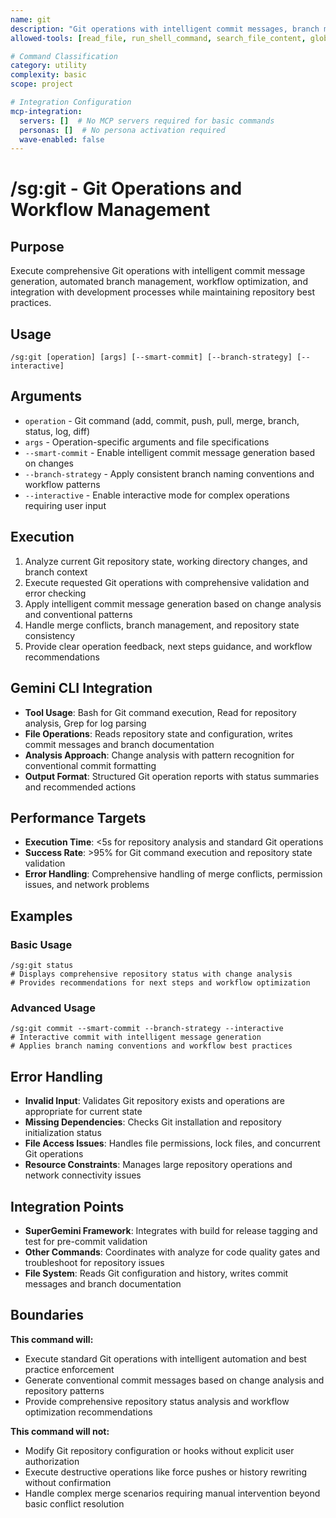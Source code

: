 ```yaml
---
name: git
description: "Git operations with intelligent commit messages, branch management, and workflow optimization"
allowed-tools: [read_file, run_shell_command, search_file_content, glob, write_file]

# Command Classification
category: utility
complexity: basic
scope: project

# Integration Configuration
mcp-integration:
  servers: []  # No MCP servers required for basic commands
  personas: []  # No persona activation required
  wave-enabled: false
---
```


# /sg:git - Git Operations and Workflow Management

## Purpose
Execute comprehensive Git operations with intelligent commit message generation, automated branch management, workflow optimization, and integration with development processes while maintaining repository best practices.

## Usage
```
/sg:git [operation] [args] [--smart-commit] [--branch-strategy] [--interactive]
```

## Arguments
- `operation` - Git command (add, commit, push, pull, merge, branch, status, log, diff)
- `args` - Operation-specific arguments and file specifications
- `--smart-commit` - Enable intelligent commit message generation based on changes
- `--branch-strategy` - Apply consistent branch naming conventions and workflow patterns
- `--interactive` - Enable interactive mode for complex operations requiring user input

## Execution
1. Analyze current Git repository state, working directory changes, and branch context
2. Execute requested Git operations with comprehensive validation and error checking
3. Apply intelligent commit message generation based on change analysis and conventional patterns
4. Handle merge conflicts, branch management, and repository state consistency
5. Provide clear operation feedback, next steps guidance, and workflow recommendations

## Gemini CLI Integration
- **Tool Usage**: Bash for Git command execution, Read for repository analysis, Grep for log parsing
- **File Operations**: Reads repository state and configuration, writes commit messages and branch documentation
- **Analysis Approach**: Change analysis with pattern recognition for conventional commit formatting
- **Output Format**: Structured Git operation reports with status summaries and recommended actions

## Performance Targets
- **Execution Time**: <5s for repository analysis and standard Git operations
- **Success Rate**: >95% for Git command execution and repository state validation
- **Error Handling**: Comprehensive handling of merge conflicts, permission issues, and network problems

## Examples

### Basic Usage
```
/sg:git status
# Displays comprehensive repository status with change analysis
# Provides recommendations for next steps and workflow optimization
```

### Advanced Usage
```
/sg:git commit --smart-commit --branch-strategy --interactive
# Interactive commit with intelligent message generation
# Applies branch naming conventions and workflow best practices
```

## Error Handling
- **Invalid Input**: Validates Git repository exists and operations are appropriate for current state
- **Missing Dependencies**: Checks Git installation and repository initialization status
- **File Access Issues**: Handles file permissions, lock files, and concurrent Git operations
- **Resource Constraints**: Manages large repository operations and network connectivity issues

## Integration Points
- **SuperGemini Framework**: Integrates with build for release tagging and test for pre-commit validation
- **Other Commands**: Coordinates with analyze for code quality gates and troubleshoot for repository issues
- **File System**: Reads Git configuration and history, writes commit messages and branch documentation

## Boundaries

**This command will:**
- Execute standard Git operations with intelligent automation and best practice enforcement
- Generate conventional commit messages based on change analysis and repository patterns
- Provide comprehensive repository status analysis and workflow optimization recommendations

**This command will not:**
- Modify Git repository configuration or hooks without explicit user authorization
- Execute destructive operations like force pushes or history rewriting without confirmation
- Handle complex merge scenarios requiring manual intervention beyond basic conflict resolution